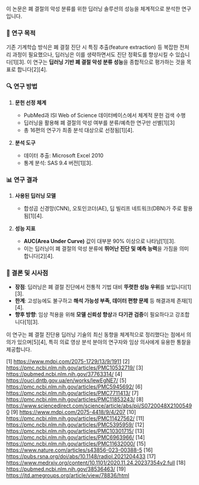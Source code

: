 이 논문은 폐 결절의 악성 분류를 위한 딥러닝 솔루션의 성능을 체계적으로 분석한 연구입니다.

### 📌 연구 목적  
기존 기계학습 방식은 폐 결절 진단 시 특징 추출(feature extraction) 등 복잡한 전처리 과정이 필요했으나, 딥러닝은 이를 생략하면서도 진단 정확도를 향상시킬 수 있습니다[1][3]. 이 연구는 **딥러닝 기반 폐 결절 악성 분류 성능**을 종합적으로 평가하는 것을 목표로 합니다[2][4].

### 🔍 연구 방법  
1. **문헌 선정 체계**  
   - PubMed과 ISI Web of Science 데이터베이스에서 체계적 문헌 검색 수행  
   - 딥러닝을 활용해 폐 결절의 악성 여부를 분류/예측한 연구만 선별[1][3]  
   - 총 16편의 연구가 최종 분석 대상으로 선정됨[1][4].

2. **분석 도구**  
   - 데이터 추출: Microsoft Excel 2010  
   - 통계 분석: SAS 9.4 버전[1][3].

### 📊 연구 결과  
1. **사용된 딥러닝 모델**  
   - 합성곱 신경망(CNN), 오토인코더(AE), 딥 빌리프 네트워크(DBN)가 주로 활용됨[1][4].

2. **성능 지표**  
   - **AUC(Area Under Curve)** 값이 대부분 90% 이상으로 나타남[1][3].  
   - 이는 딥러닝이 폐 결절의 악성 분류에 **뛰어난 진단 및 예측 능력**을 가짐을 의미합니다[2][4].

### 🧠 결론 및 시사점  
- **장점**: 딥러닝은 폐 결절 진단에서 전통적 기법 대비 **뚜렷한 성능 우위**를 보입니다[1][3].  
- **한계**: 고성능에도 불구하고 **해석 가능성 부족, 데이터 편향 문제** 등 해결과제 존재[1][4].  
- **향후 방향**: 임상 적용을 위해 **모델 신뢰성 향상**과 **다기관 검증**이 필요하다고 강조합니다[1][3].

이 연구는 폐 결절 진단용 딥러닝 기술의 최신 동향을 체계적으로 정리했다는 점에서 의의가 있으며[5][4], 특히 의료 영상 분석 분야의 연구자와 임상 의사에게 유용한 통찰을 제공합니다.

[1] https://www.mdpi.com/2075-1729/13/9/1911
[2] https://pmc.ncbi.nlm.nih.gov/articles/PMC10532719/
[3] https://pubmed.ncbi.nlm.nih.gov/37763314/
[4] https://ouci.dntb.gov.ua/en/works/lewEgNE7/
[5] https://pmc.ncbi.nlm.nih.gov/articles/PMC5945692/
[6] https://pmc.ncbi.nlm.nih.gov/articles/PMC7711413/
[7] https://pmc.ncbi.nlm.nih.gov/articles/PMC11853243/
[8] https://www.sciencedirect.com/science/article/abs/pii/S0720048X21005490
[9] https://www.mdpi.com/2075-4418/9/4/207
[10] https://pmc.ncbi.nlm.nih.gov/articles/PMC11427562/
[11] https://pmc.ncbi.nlm.nih.gov/articles/PMC5395959/
[12] https://pmc.ncbi.nlm.nih.gov/articles/PMC10301715/
[13] https://pmc.ncbi.nlm.nih.gov/articles/PMC6963966/
[14] https://pmc.ncbi.nlm.nih.gov/articles/PMC11632000/
[15] https://www.nature.com/articles/s43856-023-00388-5
[16] https://pubs.rsna.org/doi/abs/10.1148/radiol.2021204433
[17] https://www.medrxiv.org/content/10.1101/2020.11.24.20237354v2.full
[18] https://pubmed.ncbi.nlm.nih.gov/38536463/
[19] https://jtd.amegroups.org/article/view/78836/html
